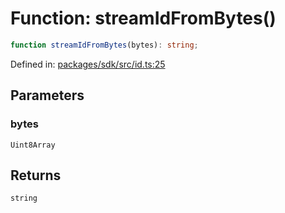 # Function: streamIdFromBytes()

```ts
function streamIdFromBytes(bytes): string;
```

Defined in: [packages/sdk/src/id.ts:25](https://github.com/towns-protocol/towns/blob/0db1fd0ac7258e8db8cedfb6183e8eade8284fa1/packages/sdk/src/id.ts#L25)

## Parameters

### bytes

`Uint8Array`

## Returns

`string`
